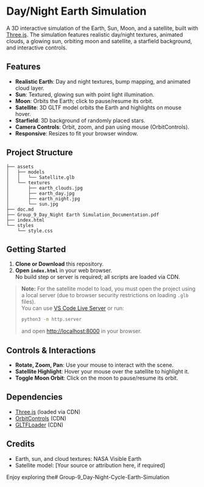 # Day/Night Earth Simulation

A 3D interactive simulation of the Earth, Sun, Moon, and a satellite, built with [Three.js](https://threejs.org/). The simulation features realistic day/night textures, animated clouds, a glowing sun, orbiting moon and satellite, a starfield background, and interactive controls.

## Features

- **Realistic Earth**: Day and night textures, bump mapping, and animated cloud layer.
- **Sun**: Textured, glowing sun with point light illumination.
- **Moon**: Orbits the Earth; click to pause/resume its orbit.
- **Satellite**: 3D GLTF model orbits the Earth and highlights on mouse hover.
- **Starfield**: 3D background of randomly placed stars.
- **Camera Controls**: Orbit, zoom, and pan using mouse (OrbitControls).
- **Responsive**: Resizes to fit your browser window.

## Project Structure

```
├── assets
│   ├── models
│   │   └── Satellite.glb
│   └── textures
│       ├── earth_clouds.jpg
│       ├── earth_day.jpg
│       ├── earth_night.jpg
│       └── sun.jpg
├── doc.md
├── Group_9_Day_Night Earth Simulation_Documentation.pdf
├── index.html
└── styles
    └── style.css
```

## Getting Started

1. **Clone or Download** this repository.
2. **Open `index.html`** in your web browser.  
   No build step or server is required; all scripts are loaded via CDN.

> **Note:** For the satellite model to load, you must open the project using a local server (due to browser security restrictions on loading `.glb` files).  
> You can use [VS Code Live Server](https://marketplace.visualstudio.com/items?itemName=ritwickdey.LiveServer) or run:
> ```bash
> python3 -m http.server
> ```
> and open [http://localhost:8000](http://localhost:8000) in your browser.

## Controls & Interactions

- **Rotate, Zoom, Pan**: Use your mouse to interact with the scene.
- **Satellite Highlight**: Hover your mouse over the satellite to highlight it.
- **Toggle Moon Orbit**: Click on the moon to pause/resume its orbit.

## Dependencies

- [Three.js](https://threejs.org/) (loaded via CDN)
- [OrbitControls](https://threejs.org/docs/#examples/en/controls/OrbitControls) (CDN)
- [GLTFLoader](https://threejs.org/docs/#examples/en/loaders/GLTFLoader) (CDN)

## Credits

- Earth, sun, and cloud textures: NASA Visible Earth
- Satellite model: [Your source or attribution here, if required]



Enjoy exploring the# Group-9_Day-Night-Cycle-Earth-Simulation

